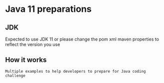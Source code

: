 # Java 11 preparations

## JDK
Expected to use JDK 11 or please change the pom xml maven properties to reflect the version you use

## How it works
	Multiple examples to help developers to prepare for Java coding challenge
	